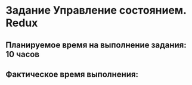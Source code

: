 
# Задание Управление состоянием. Redux

## Планируемое время на выполнение задания: 10 часов
## Фактическое время выполнения: 
